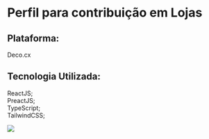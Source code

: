 <h1>Perfil para contribuição em Lojas</h1>
<h2>Plataforma:</h2>
<p>Deco.cx</p>
<h2>Tecnologia Utilizada:</h2>
<p>
    ReactJS;<br />PreactJS;<br /> TypeScript;<br /> TailwindCSS;<br />
</p>
<div>
  <a href="https://github.com/RodolfoN1" style="display:flex;align-items: flex-start;justify-content:flex-start;">
    <img  src="https://github-readme-stats.vercel.app/api?username=RodolfoN1&show_icons=true&theme=dracula&include_all_commits=false" />
<!--   <img  src="https://github-readme-stats.vercel.app/api/top-langs/?username=RodolfoN1&theme=dark&layout=donut&include_all_commits=false" /> -->
  </a>
</div> 
